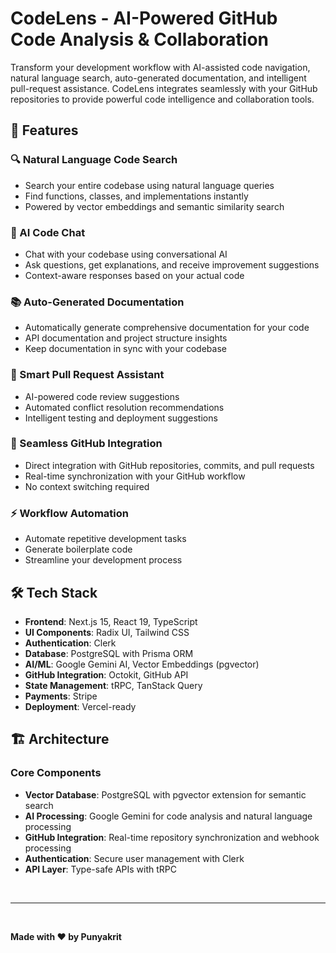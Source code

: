 # CodeLens - AI-Powered GitHub Code Analysis & Collaboration

Transform your development workflow with AI-assisted code navigation, natural language search, auto-generated documentation, and intelligent pull-request assistance. CodeLens integrates seamlessly with your GitHub repositories to provide powerful code intelligence and collaboration tools.

## 🚀 Features

### 🔍 Natural Language Code Search
- Search your entire codebase using natural language queries
- Find functions, classes, and implementations instantly
- Powered by vector embeddings and semantic similarity search

### 💬 AI Code Chat
- Chat with your codebase using conversational AI
- Ask questions, get explanations, and receive improvement suggestions
- Context-aware responses based on your actual code

### 📚 Auto-Generated Documentation
- Automatically generate comprehensive documentation for your code
- API documentation and project structure insights
- Keep documentation in sync with your codebase

### 🤖 Smart Pull Request Assistant
- AI-powered code review suggestions
- Automated conflict resolution recommendations
- Intelligent testing and deployment suggestions

### 🔗 Seamless GitHub Integration
- Direct integration with GitHub repositories, commits, and pull requests
- Real-time synchronization with your GitHub workflow
- No context switching required

### ⚡ Workflow Automation
- Automate repetitive development tasks
- Generate boilerplate code
- Streamline your development process

## 🛠️ Tech Stack

- **Frontend**: Next.js 15, React 19, TypeScript
- **UI Components**: Radix UI, Tailwind CSS
- **Authentication**: Clerk
- **Database**: PostgreSQL with Prisma ORM
- **AI/ML**: Google Gemini AI, Vector Embeddings (pgvector)
- **GitHub Integration**: Octokit, GitHub API
- **State Management**: tRPC, TanStack Query
- **Payments**: Stripe
- **Deployment**: Vercel-ready

## 🏗️ Architecture

### Core Components

- **Vector Database**: PostgreSQL with pgvector extension for semantic search
- **AI Processing**: Google Gemini for code analysis and natural language processing
- **GitHub Integration**: Real-time repository synchronization and webhook processing
- **Authentication**: Secure user management with Clerk
- **API Layer**: Type-safe APIs with tRPC

<br>
<hr>
<br>

**Made with ❤️ by Punyakrit**